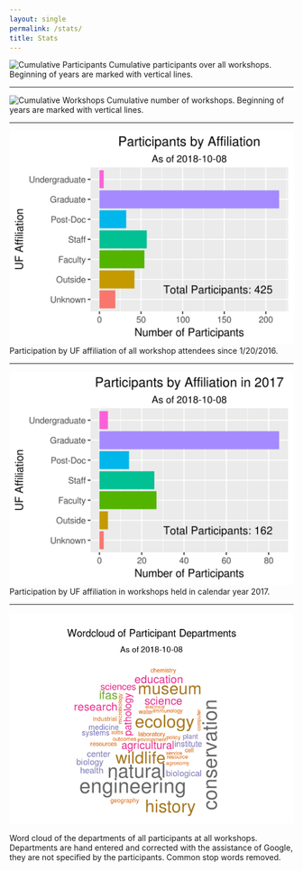 ```yaml
---
layout: single
permalink: /stats/
title: Stats
---
```

![Cumulative Participants](https://uf-carpentry.github.io/website-stats/cumulative_part.png)
Cumulative participants over all workshops. Beginning of years are marked with vertical lines.

***

![Cumulative Workshops](https://uf-carpentry.github.io/website-stats/cumulative_wks.png)
Cumulative number of workshops. Beginning of years are marked with vertical lines.

***

![Participants](https://github.com/UF-Carpentry/Coordination/raw/master/graphs/participants_all.png)
Participation by UF affiliation of all workshop attendees since 1/20/2016.

***

![Participants](https://github.com/UF-Carpentry/Coordination/raw/master/graphs/participants_2017.png)
Participation by UF affiliation in workshops held in calendar year 2017.

***
![Wordcloud](https://github.com/UF-Carpentry/Coordination/raw/master/graphs/wordcloud_all.png)

Word cloud of the departments of all participants at all workshops. Departments are hand entered and corrected with the assistance of Google, they are not specified by the participants. Common stop words removed.
